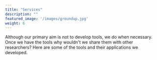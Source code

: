 ```yaml
---
title: "Services"
description: ""
featured_image: '/images/groundup.jpg'
weight: 6
---
```


Although our primary aim is not to develop tools, we do when necessary. Once we have the tools why wouldn't we share them with other researchers? Here are some of the tools and their applications we developed.